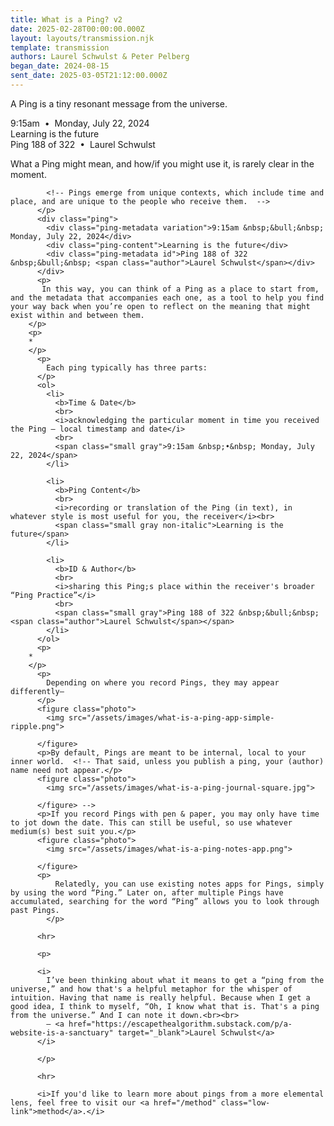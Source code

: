 ```yaml
---
title: What is a Ping? v2
date: 2025-02-28T00:00:00.000Z
layout: layouts/transmission.njk
template: transmission
authors: Laurel Schwulst & Peter Pelberg
began_date: 2024-08-15
sent_date: 2025-03-05T21:12:00.000Z
---
```


<p>A Ping is a tiny resonant message from the universe.</p>
          <div class="ping">
            <div class="ping-metadata variation hidden">9:15am &nbsp;&bull;&nbsp; Monday, July 22, 2024</div>
            <div class="ping-content">Learning is the future</div>
            <div class="ping-metadata id hidden">Ping 188 of 322 &nbsp;&bull;&nbsp; <span class="author">Laurel Schwulst</span></div>
          </div>
          <p>
             What a Ping might mean, and how/if you might use it, is rarely clear in the moment. 
            <!-- Pings are unique for every person. In other words, no two people receive the exact same pings. That’s because pings emerge within specific yet everyday moments — -->

            <!-- Pings emerge from unique contexts, which include time and place, and are unique to the people who receive them.  -->
          </p>
          <div class="ping">
            <div class="ping-metadata variation">9:15am &nbsp;&bull;&nbsp; Monday, July 22, 2024</div>
            <div class="ping-content">Learning is the future</div>
            <div class="ping-metadata id">Ping 188 of 322 &nbsp;&bull;&nbsp; <span class="author">Laurel Schwulst</span></div>
          </div>
          <p>
           In this way, you can think of a Ping as a place to start from, and the metadata that accompanies each one, as a tool to help you find your way back when you’re open to reflect on the meaning that might exist within and between them.
        </p>
        <p>
        *
        </p>
          <p>
            Each ping typically has three parts:
          </p>
          <ol>
            <li>
              <b>Time & Date</b>
              <br>
              <i>acknowledging the particular moment in time you received the Ping — local timestamp and date</i>
              <br>
              <span class="small gray">9:15am &nbsp;•&nbsp; Monday, July 22, 2024</span>
            </li>

            <li>
              <b>Ping Content</b>
              <br>
              <i>recording or translation of the Ping (in text), in whatever style is most useful for you, the receiver</i><br>
              <span class="small gray non-italic">Learning is the future</span>
            </li>

            <li>
              <b>ID & Author</b>
              <br>
              <i>sharing this Ping;s place within the receiver's broader “Ping Practice”</i>
              <br>
              <span class="small gray">Ping 188 of 322 &nbsp;&bull;&nbsp; <span class="author">Laurel Schwulst</span></span>
            </li>
          </ol>
          <p>
        *
        </p>
          <p>
            Depending on where you record Pings, they may appear differently—
          </p>
          <figure class="photo">
            <img src="/assets/images/what-is-a-ping-app-simple-ripple.png">

          </figure>
          <p>By default, Pings are meant to be internal, local to your inner world.  <!-- That said, unless you publish a ping, your (author) name need not appear.</p>
          <figure class="photo">
            <img src="/assets/images/what-is-a-ping-journal-square.jpg">

          </figure> -->
          <p>If you record Pings with pen & paper, you may only have time to jot down the date. This can still be useful, so use whatever medium(s) best suit you.</p>
          <figure class="photo">
            <img src="/assets/images/what-is-a-ping-notes-app.png">

          </figure>
          <p>
              Relatedly, you can use existing notes apps for Pings, simply by using the word “Ping.” Later on, after multiple Pings have accumulated, searching for the word “Ping” allows you to look through past Pings.
            </p>

          <hr>

          <p>

          <i>
            I’ve been thinking about what it means to get a “ping from the universe,” and how that's a helpful metaphor for the whisper of intuition. Having that name is really helpful. Because when I get a good idea, I think to myself, “Oh, I know what that is. That's a ping from the universe.” And I can note it down.<br><br>
            — <a href="https://escapethealgorithm.substack.com/p/a-website-is-a-sanctuary" target="_blank">Laurel Schwulst</a>
          </i>

          </p>

          <hr>

          <i>If you'd like to learn more about pings from a more elemental lens, feel free to visit our <a href="/method" class="low-link">method</a>.</i>

